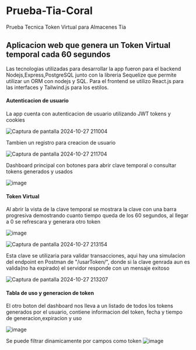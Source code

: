 # Prueba-Tia-Coral
Prueba Tecnica Token Virtual para Almacenes Tía

<h2>Aplicacion web que genera un Token Virtual temporal cada 60 segundos</h2>
Las tecnologias utilizadas para desarrollar la app fueron para el backend Nodejs,Express,PostgreSQL junto con la libreria Sequelize que permite utilizar un ORM con nodejs y SQL.
Para el frontend se utilizo React.js para las interfaces y Tailwind.js para los estilos.

<h4>Autenticacion de usuario</h4>
<p>
La app cuenta con autenticacion de usuario utilizando JWT tokens y cookies  
</p>

![Captura de pantalla 2024-10-27 211004](https://github.com/user-attachments/assets/969d0270-2828-41d6-bc5e-7ee7e24365e3)

<p>Tambien un registro para creacion de usuario</p>


![Captura de pantalla 2024-10-27 211704](https://github.com/user-attachments/assets/4072b10b-8521-43c6-acb7-414c8ecf8eaf)

<p>Dashboard principal con botones para abrir clave temporal o consultar tokens generados y usados</p>

![image](https://github.com/user-attachments/assets/74aa7a8f-38e6-40d8-bd41-6e85aa9517ff)

<h4>Token Virtual</h4>
<p>Al abrir la vista de la clave temporal se mostrara la clave con una barra progresiva demostrando cuanto tiempo queda de los 60 segundos, al llegar a 0 se refrescara y generara otro token</p>

![image](https://github.com/user-attachments/assets/4e669b65-f686-43c9-b347-fcce343dd77c)

![Captura de pantalla 2024-10-27 213154](https://github.com/user-attachments/assets/484bd1ed-be4f-4df3-b6e6-b17570e5dc49)


<p>Esta clave se utilizaria para validar transacciones, aqui hay una simulacion del endpoint en Postman de "/usarToken/", donde si la clave genrada aun es valida(no ha expirado) el servidor responde con un mensaje exitoso</p>

![Captura de pantalla 2024-10-27 213207](https://github.com/user-attachments/assets/40ae2947-a097-4560-aa7e-585ec2f5be40)



<h4>Tabla de uso y generacion de token</h4>
<p>El otro boton del dashboard nos lleva a un listado de todos los tokens generados por el usuario, contiene informacion del token, fecha y tiempo de generacion,expiracion y uso</p>

![image](https://github.com/user-attachments/assets/8c117cab-a0d5-40a6-93c9-3f4373288cd0)

Se puede filtrar dinamicamente por campos como token
![image](https://github.com/user-attachments/assets/f5b50d26-39ed-4f39-a719-6f478a6529d3)


